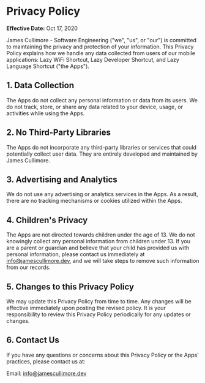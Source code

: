 # Privacy Policy

**Effective Date:** Oct 17, 2020

James Cullimore - Software Engineering ("we", "us", or "our") is committed to maintaining the privacy and protection of your information. This Privacy Policy explains how we handle any data collected from users of our mobile applications: Lazy WiFi Shortcut, Lazy Developer Shortcut, and Lazy Language Shortcut ("the Apps").

## 1. Data Collection

The Apps do not collect any personal information or data from its users. We do not track, store, or share any data related to your device, usage, or activities while using the Apps.

## 2. No Third-Party Libraries

The Apps do not incorporate any third-party libraries or services that could potentially collect user data. They are entirely developed and maintained by James Cullimore.

## 3. Advertising and Analytics

We do not use any advertising or analytics services in the Apps. As a result, there are no tracking mechanisms or cookies utilized within the Apps.

## 4. Children's Privacy

The Apps are not directed towards children under the age of 13. We do not knowingly collect any personal information from children under 13. If you are a parent or guardian and believe that your child has provided us with personal information, please contact us immediately at info@jamescullimore.dev, and we will take steps to remove such information from our records.

## 5. Changes to this Privacy Policy

We may update this Privacy Policy from time to time. Any changes will be effective immediately upon posting the revised policy. It is your responsibility to review this Privacy Policy periodically for any updates or changes.

## 6. Contact Us

If you have any questions or concerns about this Privacy Policy or the Apps' practices, please contact us at:

Email: info@jamescullimore.dev
